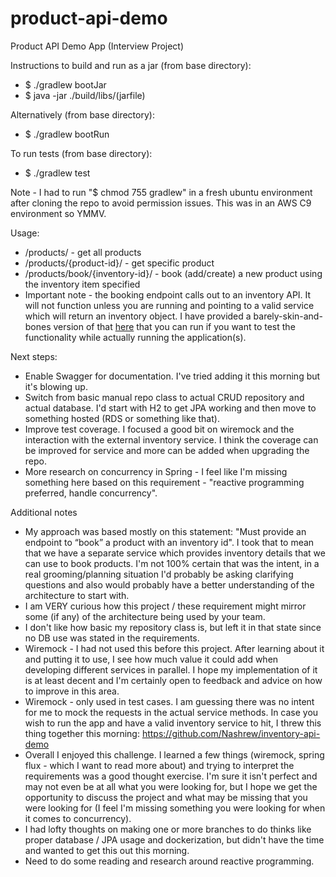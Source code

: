 # product-api-demo
Product API Demo App (Interview Project)

Instructions to build and run as a jar (from base directory):
  - $ ./gradlew bootJar
  - $ java -jar ./build/libs/(jarfile)

Alternatively (from base directory):
  - $ ./gradlew bootRun

To run tests (from base directory):
  - $ ./gradlew test

Note - I had to run "$ chmod 755 gradlew" in a fresh ubuntu environment after cloning the repo to avoid permission issues. This was in an AWS C9 environment so YMMV.

Usage:
  - /products/ - get all products
  - /products/{product-id}/ - get specific product
  - /products/book/{inventory-id}/ - book (add/create) a new product using the inventory item specified
  - Important note - the booking endpoint calls out to an inventory API. It will not function unless you are running and pointing to a valid service which will return an inventory object. I have provided a barely-skin-and-bones version of that [here](https://github.com/Nashrew/inventory-api-demo) that you can run if you want to test the functionality while actually running the application(s).

Next steps:
  - Enable Swagger for documentation. I've tried adding it this morning but it's blowing up.
  - Switch from basic manual repo class to actual CRUD repository and actual database. I'd start with H2 to get JPA working and then move to something hosted (RDS or something like that).
  - Improve test coverage. I focused a good bit on wiremock and the interaction with the external inventory service. I think the coverage can be improved for service and more can be added when upgrading the repo.
  - More research on concurrency in Spring - I feel like I'm missing something here based on this requirement - "reactive programming preferred, handle concurrency".

Additional notes
  - My approach was based mostly on this statement: "Must provide an endpoint to “book” a product with an inventory id". I took that to mean that we have a separate service which provides inventory details that we can use to book products. I'm not 100% certain that was the intent, in a real grooming/planning situation I'd probably be asking clarifying questions and also would probably have a better understanding of the architecture to start with.
  - I am VERY curious how this project / these requirement might mirror some (if any) of the architecture being used by your team. 
  - I don't like how basic my repository class is, but left it in that state since no DB use was stated in the requirements.
  - Wiremock - I had not used this before this project. After learning about it and putting it to use, I see how much value it could add when developing different services in parallel. I hope my implementation of it is at least decent and I'm certainly open to feedback and advice on how to improve in this area.
  - Wiremock - only used in test cases. I am guessing there was no intent for me to mock the requests in the actual service methods. In case you wish to run the app and have a valid inventory service to hit, I threw this thing together this morning: https://github.com/Nashrew/inventory-api-demo
  - Overall I enjoyed this challenge. I learned a few things (wiremock, spring flux - which I want to read more about) and trying to interpret the requirements was a good thought exercise. I'm sure it isn't perfect and may not even be at all what you were looking for, but I hope we get the opportunity to discuss the project and what may be missing that you were looking for (I feel I'm missing something you were looking for when it comes to concurrency).
  - I had lofty thoughts on making one or more branches to do thinks like proper database / JPA usage and dockerization, but didn't have the time and wanted to get this out this morning.
  - Need to do some reading and research around reactive programming.
